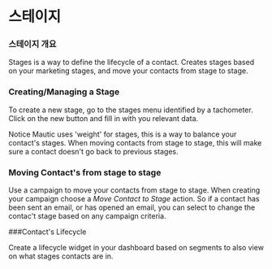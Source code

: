 # 스테이지

### 스테이지 개요

Stages is a way to define the lifecycle of a contact. Creates stages based on your marketing stages, and move your contacts from stage to stage.

### Creating/Managing a Stage

To create a new stage, go to the stages menu identified by a tachometer. Click on the new button and fill in with you relevant data. 

Notice Mautic uses 'weight' for stages, this is a way to balance your contact's stages.  When moving contacts from stage to stage, this will make sure a contact doesn't go back to previous stages.

### Moving Contact's from stage to stage

Use a campaign to move your contacts from stage to stage. When creating your campaign choose a _Move Contact to Stage_ action. So if a contact has been sent an email, or has opened an email, you can select to change the contac't stage based on any campaign criteria.

###Contact's Lifecycle

Create a lifecycle widget in your dashboard based on segments to also view on what stages contacts are in.

